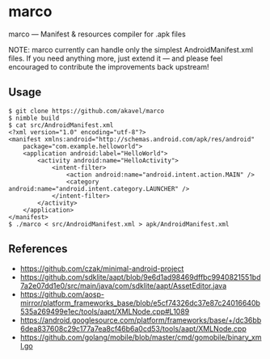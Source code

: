 marco
=====

marco — Manifest & resources compiler for .apk files

NOTE: marco currently can handle only the simplest AndroidManifest.xml files.
If you need anything more, just extend it — and please feel encouraged to
contribute the improvements back upstream!

Usage
-----

    $ git clone https://github.com/akavel/marco
    $ nimble build
    $ cat src/AndroidManifest.xml
    <?xml version="1.0" encoding="utf-8"?>
    <manifest xmlns:android="http://schemas.android.com/apk/res/android"
        package="com.example.helloworld">
        <application android:label="HelloWorld">
            <activity android:name="HelloActivity">
                <intent-filter>
                    <action android:name="android.intent.action.MAIN" />
                    <category android:name="android.intent.category.LAUNCHER" />
                </intent-filter>
            </activity>
        </application>
    </manifest>
    $ ./marco < src/AndroidManifest.xml > apk/AndroidManifest.xml

References
----------
 - https://github.com/czak/minimal-android-project
 - https://github.com/sdklite/aapt/blob/9e6d1ad98469dffbc9940821551bd7a2e07dd1e0/src/main/java/com/sdklite/aapt/AssetEditor.java
 - https://github.com/aosp-mirror/platform_frameworks_base/blob/e5cf74326dc37e87c24016640b535a269499e1ec/tools/aapt/XMLNode.cpp#L1089
 - https://android.googlesource.com/platform/frameworks/base/+/dc36bb6dea837608c29c177a7ea8cf46b6a0cd53/tools/aapt/XMLNode.cpp
 - https://github.com/golang/mobile/blob/master/cmd/gomobile/binary_xml.go


